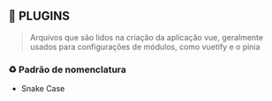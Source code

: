 ## 🚀 PLUGINS

> Arquivos que são lidos na criação da aplicação vue, geralmente usados para configurações de módulos, como vuetify e o pinia

### ♻️ Padrão de nomenclatura

-   Snake Case
